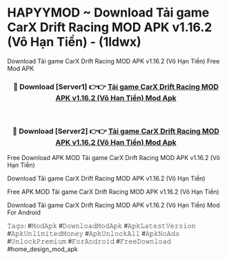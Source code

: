 # HAPYYMOD ~ Download Tải game CarX Drift Racing MOD APK v1.16.2 (Vô Hạn Tiền) - (1ldwx)
Download Tải game CarX Drift Racing MOD APK v1.16.2 (Vô Hạn Tiền) Free Mod APK

<div align="center">
<h3>🔴 Download [Server1] 👉👉 <a href="https://apk-comot.site?title=Tải_game_CarX_Drift_Racing_MOD_APK_v1.16.2_(Vô_Hạn_Tiền)">Tải game CarX Drift Racing MOD APK v1.16.2 (Vô Hạn Tiền) Mod Apk</a></h3><br>

<h3>🔴 Download [Server2] 👉👉 <a href="https://apk-comot.site?title=Tải_game_CarX_Drift_Racing_MOD_APK_v1.16.2_(Vô_Hạn_Tiền)">Tải game CarX Drift Racing MOD APK v1.16.2 (Vô Hạn Tiền) Mod Apk</a></h3>
</div>


Free Download APK MOD Tải game CarX Drift Racing MOD APK v1.16.2 (Vô Hạn Tiền)

Download Tải game CarX Drift Racing MOD APK v1.16.2 (Vô Hạn Tiền) 

Free APK MOD Tải game CarX Drift Racing MOD APK v1.16.2 (Vô Hạn Tiền) 

Download Tải game CarX Drift Racing MOD APK v1.16.2 (Vô Hạn Tiền) Mod For Android

𝚃𝚊𝚐𝚜: #𝙼𝚘𝚍𝙰𝚙𝚔 #𝙳𝚘𝚠𝚗𝚕𝚘𝚊𝚍𝙼𝚘𝚍𝙰𝚙𝚔 #𝙰𝚙𝚔𝙻𝚊𝚝𝚎𝚜𝚝𝚅𝚎𝚛𝚜𝚒𝚘𝚗 #𝙰𝚙𝚔𝚄𝚗𝚕𝚒𝚖𝚒𝚝𝚎𝚍𝙼𝚘𝚗𝚎𝚢 #𝙰𝚙𝚔𝚄𝚗𝚕𝚘𝚌𝚔𝙰𝚕𝚕 #𝙰𝚙𝚔𝙽𝚘𝙰𝚍𝚜 #𝚄𝚗𝚕𝚘𝚌𝚔𝙿𝚛𝚎𝚖𝚒𝚞𝚖 #𝙵𝚘𝚛𝙰𝚗𝚍𝚛𝚘𝚒𝚍 #𝙵𝚛𝚎𝚎𝙳𝚘𝚠𝚗𝚕𝚘𝚊𝚍 #home_design_mod_apk